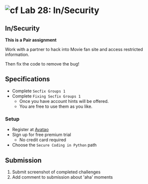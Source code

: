 # ![cf](http://i.imgur.com/7v5ASc8.png) Lab 28: In/Security

## In/Security

**This is a Pair  assignment**

<!-- short description of project -->
Work with a partner to hack into Movie fan site and access restricted information. 

Then fix the code to remove the bug!


## Specifications
- Complete `Secfix Groups 1`
- Complete `Fixing Secfix Groups 1`
	- Once you have account hints will be offered. 
	- You are free to use them as you like.


### Setup
- Register at [Avatao](https://platform.avatao.com)
- Sign up for free premium trial
	- No credit card required
- Choose the `Secure Coding in Python` path

## Submission
1. Submit screenshot of completed challenges
2. Add comment to submission about 'aha' moments